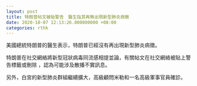 ```yaml
---
layout: post
title: 特朗普帖文被貼警告　醫生指其再無出現新型肺炎病徵　
date: 2020-10-07 12:13:26.000000000 +08:00
categories: rthk
---
```


美國總統特朗普的醫生表示，特朗普已經沒有再出現新型肺炎病徵。

特朗普在社交網絡將新型冠狀病毒同流感相提並論，有關帖文在社交網絡被貼上警告標籤或刪除 ，認為可能涉及散播不實訊息。

另外，白宮的新型肺炎群組繼續擴大，高級顧問米勒和一名高級軍事官員確診。
